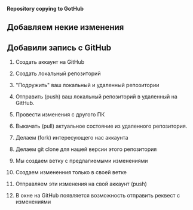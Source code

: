 **Repository copying to GotHub**
## Добавляем некие изменения
## Добавили запись с GitHub

1. Создать аккаунт на GitHub
2. Создать локальный репозиторий
3. "Подружить" ваш локальный и удаленный репозитории
4. Отправить (push) ваш локальный репозиторий в удаленный на GitHub.
5. Провести изменения с другого ПК
6. Выкачать (pull) актуальное состояние из удаленного репозитория.

1. Делаем (fork) интересующего нас аккаунта
2. Делаем git clone для нашей версии этого репозитория
3. Мы создаем ветку с предлагиемыми изменениями
4. Создаем измененния только в своей ветке
5. Отправляем эти изменения на свой аккаунт (push)
6. В окне на GitHub появляется возможность отправить реквест с изменениями

